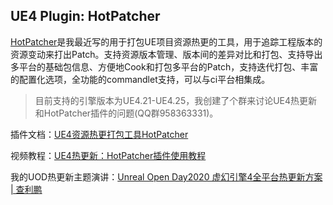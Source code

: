 ## UE4 Plugin: HotPatcher
[HotPatcher](https://github.com/hxhb/HotPatcher)是我最近写的用于打包UE项目资源热更的工具，用于追踪工程版本的资源变动来打出Patch。支持资源版本管理、版本间的差异对比和打包、支持导出多平台的基础包信息、方便地Cook和打包多平台的Patch，支持迭代打包、丰富的配置化选项，全功能的commandlet支持，可以与ci平台相集成。

>目前支持的引擎版本为UE4.21-UE4.25，我创建了个群来讨论UE4热更新和HotPatcher插件的问题(QQ群958363331)。

插件文档：[UE4资源热更打包工具HotPatcher](https://imzlp.me/posts/17590/)

视频教程：[UE4热更新：HotPatcher插件使用教程](https://www.bilibili.com/video/BV1Tz4y197tR/)

我的UOD热更新主题演讲：[Unreal Open Day2020 虚幻引擎4全平台热更新方案 | 查利鹏](https://www.bilibili.com/video/BV1ir4y1c76g)
